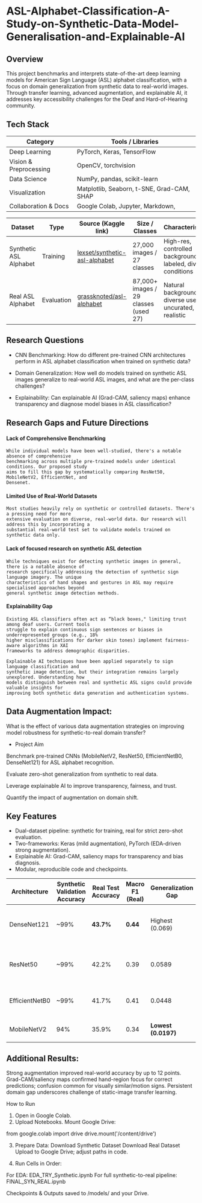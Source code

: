 # ASL-Alphabet-Classification-A-Study-on-Synthetic-Data-Model-Generalisation-and-Explainable-AI

## Overview
This project benchmarks and interprets state-of-the-art deep learning models for American Sign Language (ASL) alphabet classification, with a focus on domain generalization from synthetic data to real-world images. Through transfer learning, advanced augmentation, and explainable AI, it addresses key accessibility challenges for the Deaf and Hard-of-Hearing community.

## Tech Stack
| Category               | Tools / Libraries                          |
| ---------------------- | ------------------------------------------ |
| Deep Learning          | PyTorch, Keras, TensorFlow                 |
| Vision & Preprocessing | OpenCV, torchvision                        |
| Data Science           | NumPy, pandas, scikit-learn                |
| Visualization          | Matplotlib, Seaborn, t-SNE, Grad-CAM, SHAP |
| Collaboration & Docs   | Google Colab, Jupyter, Markdown,           |

| Dataset                | Type       | Source (Kaggle link)                                                                           | Size / Classes                        | Characteristics                                               |
| ---------------------- | ---------- | ---------------------------------------------------------------------------------------------- | ------------------------------------- | ------------------------------------------------------------- |
| Synthetic ASL Alphabet | Training   | [lexset/synthetic-asl-alphabet](https://www.kaggle.com/datasets/lexset/synthetic-asl-alphabet) | 27,000 images / 27 classes            | High-res, controlled backgrounds, labeled, diverse conditions |
| Real ASL Alphabet      | Evaluation | [grassknoted/asl-alphabet](https://www.kaggle.com/datasets/grassknoted/asl-alphabet)           | 87,000+ images / 29 classes (used 27) | Natural backgrounds, diverse users, uncurated, realistic      |


## Research Questions

- CNN Benchmarking:
How do different pre-trained CNN architectures perform in ASL alphabet classification when trained on synthetic data?

- Domain Generalization:
How well do models trained on synthetic ASL images generalize to real-world ASL images, and what are the per-class challenges?

- Explainability:
Can explainable AI (Grad-CAM, saliency maps) enhance transparency and diagnose model biases in ASL classification?

## Research Gaps and Future Directions 
#### Lack of Comprehensive Benchmarking 
    While individual models have been well-studied, there's a notable absence of comprehensive 
    benchmarking across multiple pre-trained models under identical conditions. Our proposed study 
    aims to fill this gap by systematically comparing ResNet50, MobileNetV2, EfficientNet, and 
    Densenet. 

#### Limited Use of Real-World Datasets 
    Most studies heavily rely on synthetic or controlled datasets. There's a pressing need for more 
    extensive evaluation on diverse, real-world data. Our research will address this by incorporating a 
    substantial real-world test set to validate models trained on synthetic data only. 

#### Lack of focused research on synthetic ASL detection 
    While techniques exist for detecting synthetic images in general, there is a notable absence of 
    research specifically addressing the detection of synthetic sign language imagery. The unique 
    characteristics of hand shapes and gestures in ASL may require specialised approaches beyond 
    general synthetic image detection methods.

#### Explainability Gap 
    Existing ASL classifiers often act as “black boxes," limiting trust among deaf users. Current tools 
    struggle to explain continuous sign sentences or biases in underrepresented groups (e.g., 18% 
    higher misclassifications for darker skin tones) implement fairness-aware algorithms in XAI 
    frameworks to address demographic disparities. 

    Explainable AI techniques have been applied separately to sign language classification and 
    synthetic image detection, but their integration remains largely unexplored. Understanding how 
    models distinguish between real and synthetic ASL signs could provide valuable insights for 
    improving both synthetic data generation and authentication systems. 

## Data Augmentation Impact:
What is the effect of various data augmentation strategies on improving model robustness for synthetic-to-real domain transfer?

- Project Aim

Benchmark pre-trained CNNs (MobileNetV2, ResNet50, EfficientNetB0, DenseNet121) for ASL alphabet recognition.

Evaluate zero-shot generalization from synthetic to real data.

Leverage explainable AI to improve transparency, fairness, and trust.

Quantify the impact of augmentation on domain shift.


## Key Features

- Dual-dataset pipeline: synthetic for training, real for strict zero-shot evaluation.
- Two-frameworks: Keras (mild augmentation), PyTorch (EDA-driven strong augmentation).
- Explainable AI: Grad-CAM, saliency maps for transparency and bias diagnosis.
- Modular, reproducible code and checkpoints.

| Architecture   | Synthetic Validation Accuracy | Real Test Accuracy | Macro F1 (Real) | Generalization Gap  | Notes                                      |
| -------------- | ----------------------------- | ------------------ | --------------- | ------------------- | ------------------------------------------ |
| DenseNet121    | ~99%                          | **43.7%**          | **0.44**        | Highest (0.069)     | Best real-world accuracy, some overfitting |
| ResNet50       | ~99%                          | 42.2%              | 0.39            | 0.0589              | Robust on static, struggles with dynamic   |
| EfficientNetB0 | ~99%                          | 41.7%              | 0.41            | 0.0448              | Good trade-off, lower domain gap           |
| MobileNetV2    | 94%                           | 35.9%              | 0.34            | **Lowest (0.0197)** | Best for lightweight deployment            |

## Additional Results:

Strong augmentation improved real-world accuracy by up to 12 points.
Grad-CAM/saliency maps confirmed hand-region focus for correct predictions; confusion common for visually similar/motion signs.
Persistent domain gap underscores challenge of static-image transfer learning.

How to Run

1. Open in Google Colab.
2. Upload Notebooks.
Mount Google Drive:

from google.colab import drive
drive.mount('/content/drive')

3. Prepare Data:
Download Synthetic Dataset
Download Real Dataset
Upload to Google Drive; adjust paths in code.

4. Run Cells in Order:

For EDA: EDA_TRY_Synthetic.ipynb
For full synthetic-to-real pipeline: FINAL_SYN_REAL.ipynb

Checkpoints & Outputs saved to /models/ and your Drive.

